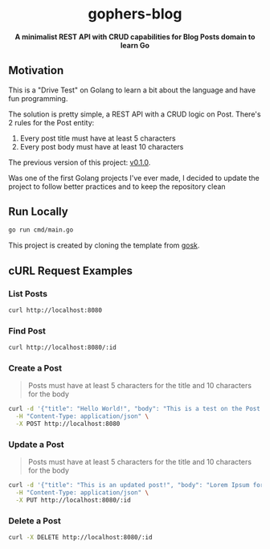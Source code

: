 <div>
  <h1 align="center">gophers-blog</h1>
  <h4 align="center">
    A minimalist REST API with CRUD capabilities for Blog Posts domain to learn Go
  </h4>
</div>

## Motivation

This is a "Drive Test" on Golang to learn a bit about the language and
have fun programming.

The solution is pretty simple, a REST API with a CRUD logic on Post.
There's 2 rules for the Post entity:

1. Every post title must have at least 5 characters
2. Every post body must have at least 10 characters

The previous version of this project: [v0.1.0](https://github.com/EstebanBorai/gophers-blog/releases/tag/v0.1.0).

Was one of the first Golang projects I've ever made, I decided to
update the project to follow better practices and to keep the
repository clean

## Run Locally

```bash
go run cmd/main.go
```

This project is created by cloning the template from [gosk](https://github.com/EstebanBorai/gosk).

## cURL Request Examples

### List Posts

```bash
curl http://localhost:8080
```

### Find Post

```bash
curl http://localhost:8080/:id
```

### Create a Post

> Posts must have at least 5 characters for the title and 10 characters for the body

```bash
curl -d '{"title": "Hello World!", "body": "This is a test on the Post Creation"}' \
  -H "Content-Type: application/json" \
  -X POST http://localhost:8080
```

### Update a Post

> Posts must have at least 5 characters for the title and 10 characters for the body

```bash
curl -d '{"title": "This is an updated post!", "body": "Lorem Ipsum for the updated post"}' \
  -H "Content-Type: application/json" \
  -X PUT http://localhost:8080/:id
```

### Delete a Post

```bash
curl -X DELETE http://localhost:8080/:id
```
